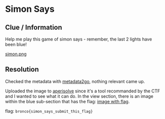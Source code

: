 # Simon Says

## Clue / Information

Help me play this game of simon says - remember, the last 2 lights have been blue!

[simon.png](./simon.png)

## Resolution

Checked the metadata with [metadata2go](https://www.metadata2go.com/), nothing relevant came up.

Uploaded the image to [aperisolve](https://www.aperisolve.com/) since it's a tool recommanded by the CTF and I wanted to see what it can do.
In the view section, there is an image within the blue sub-section that has the flag: [image with flag](./image_b_3.png).

flag: `bronco{simon_says_submit_this_flag}`
